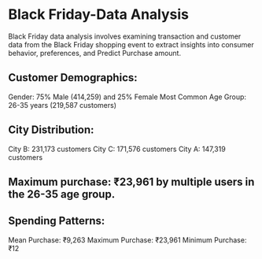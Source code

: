 # Black Friday-Data Analysis
Black Friday data analysis involves examining transaction and customer data from the Black Friday shopping event to extract insights into consumer behavior, preferences, and Predict Purchase amount.


## Customer Demographics:

Gender: 75% Male (414,259) and 25% Female
Most Common Age Group: 26-35 years (219,587 customers)

## City Distribution:

City B: 231,173 customers
City C: 171,576 customers
City A: 147,319 customers

## Maximum purchase: ₹23,961 by multiple users in the 26-35 age group.

## Spending Patterns:

Mean Purchase: ₹9,263
Maximum Purchase: ₹23,961
Minimum Purchase: ₹12

